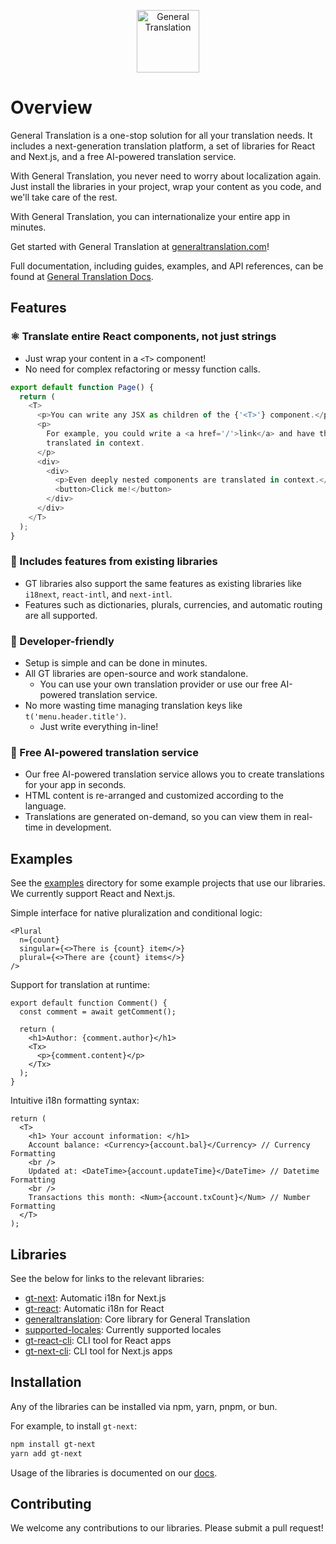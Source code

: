 <p align="center">
  <a href="https://generaltranslation.com" target="_blank">
    <img src="https://generaltranslation.com/gt-logo-light.svg" alt="General Translation" width="100" height="100">
  </a>
</p>

# Overview

General Translation is a one-stop solution for all your translation needs. It includes a next-generation translation platform, a set of libraries for React and Next.js, and a free AI-powered translation service.

With General Translation, you never need to worry about localization again. Just install the libraries in your project, wrap your content as you code, and we'll take care of the rest.

With General Translation, you can internationalize your entire app in minutes.

Get started with General Translation at [generaltranslation.com](https://generaltranslation.com)!

Full documentation, including guides, examples, and API references, can be found at [General Translation Docs](https://generaltranslation.com/docs).

## Features

### ⚛️ Translate entire React components, not just strings

- Just wrap your content in a `<T>` component!
- No need for complex refactoring or messy function calls.

```js
export default function Page() {
  return (
    <T>
      <p>You can write any JSX as children of the {'<T>'} component.</p>
      <p>
        For example, you could write a <a href='/'>link</a> and have the text be
        translated in context.
      </p>
      <div>
        <div>
          <p>Even deeply nested components are translated in context.</p>
          <button>Click me!</button>
        </div>
      </div>
    </T>
  );
}
```

### 🔎 Includes features from existing libraries

- GT libraries also support the same features as existing libraries like `i18next`, `react-intl`, and `next-intl`.
- Features such as dictionaries, plurals, currencies, and automatic routing are all supported.

### 🔧 Developer-friendly

- Setup is simple and can be done in minutes.
- All GT libraries are open-source and work standalone.
  - You can use your own translation provider or use our free AI-powered translation service.
- No more wasting time managing translation keys like `t('menu.header.title')`.
  - Just write everything in-line!

### 🧠 Free AI-powered translation service

- Our free AI-powered translation service allows you to create translations for your app in seconds.
- HTML content is re-arranged and customized according to the language.
- Translations are generated on-demand, so you can view them in real-time in development.

## Examples

See the [examples](examples) directory for some example projects that use our libraries. We currently support React and Next.js.

Simple interface for native pluralization and conditional logic:

```tsx
<Plural
  n={count}
  singular={<>There is {count} item</>}
  plural={<>There are {count} items</>}
/>
```

Support for translation at runtime:

```tsx
export default function Comment() {
  const comment = await getComment();

  return (
    <h1>Author: {comment.author}</h1>
    <Tx>
      <p>{comment.content}</p>
    </Tx>
  );
}
```

Intuitive i18n formatting syntax:

```tsx
return (
  <T>
    <h1> Your account information: </h1>
    Account balance: <Currency>{account.bal}</Currency> // Currency Formatting
    <br />
    Updated at: <DateTime>{account.updateTime}</DateTime> // Datetime Formatting
    <br />
    Transactions this month: <Num>{account.txCount}</Num> // Number Formatting
  </T>
);
```

## Libraries

See the below for links to the relevant libraries:

- [gt-next](packages/next/README.md): Automatic i18n for Next.js
- [gt-react](packages/react/README.md): Automatic i18n for React
- [generaltranslation](packages/core/README.md): Core library for General Translation
- [supported-locales](packages/supported-locales/README.md): Currently supported locales
- [gt-react-cli](packages/react-cli/README.md): CLI tool for React apps
- [gt-next-cli](packages/next-cli/README.md): CLI tool for Next.js apps

## Installation

Any of the libraries can be installed via npm, yarn, pnpm, or bun.

For example, to install `gt-next`:

```bash
npm install gt-next
yarn add gt-next
```

Usage of the libraries is documented on our [docs](https://generaltranslation.com/docs).

## Contributing

We welcome any contributions to our libraries. Please submit a pull request!

